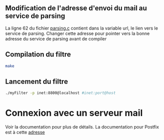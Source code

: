 ## Modification de l'adresse d'envoi du mail au service de parsing
La ligne 62 du fichier [parsing.c](/postfix/milter_filter/src/parsing.c) contient dans la variable url, le lien vers le service de parsing. Changer cette adresse pour pointer vers la bonne adresse du service de parsing avant de compiler

## Compilation du filtre
```bash
make
```
## Lancement du filtre
```bash
./myFilter -p inet:8800@localhost #inet:port@host
```
# Connexion avec un serveur mail
Voir la documentation pour plus de détails.
La documentation pour Postfix est à cette [adresse](https://www.postfix.org/MILTER_README.html)